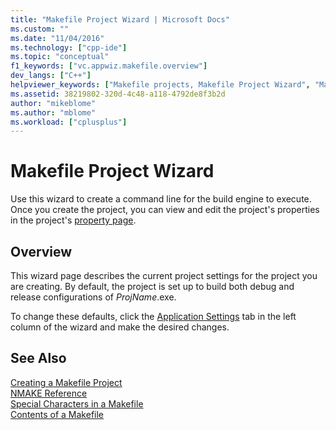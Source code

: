 ```yaml
---
title: "Makefile Project Wizard | Microsoft Docs"
ms.custom: ""
ms.date: "11/04/2016"
ms.technology: ["cpp-ide"]
ms.topic: "conceptual"
f1_keywords: ["vc.appwiz.makefile.overview"]
dev_langs: ["C++"]
helpviewer_keywords: ["Makefile projects, Makefile Project Wizard", "MakeFile Project Wizard [Visual Studio]"]
ms.assetid: 38219802-320d-4c48-a118-4792de8f3b2d
author: "mikeblome"
ms.author: "mblome"
ms.workload: ["cplusplus"]
---
```

# Makefile Project Wizard
Use this wizard to create a command line for the build engine to execute. Once you create the project, you can view and edit the project's properties in the project's [property page](../ide/working-with-project-properties.md).  
  
## Overview  
 This wizard page describes the current project settings for the project you are creating. By default, the project is set up to build both debug and release configurations of *ProjName*.exe.  
  
 To change these defaults, click the [Application Settings](../ide/application-settings-makefile-project-wizard.md) tab in the left column of the wizard and make the desired changes.  
  
## See Also  
 [Creating a Makefile Project](../ide/creating-a-makefile-project.md)   
 [NMAKE Reference](../build/nmake-reference.md)   
 [Special Characters in a Makefile](../build/special-characters-in-a-makefile.md)   
 [Contents of a Makefile](../build/contents-of-a-makefile.md)